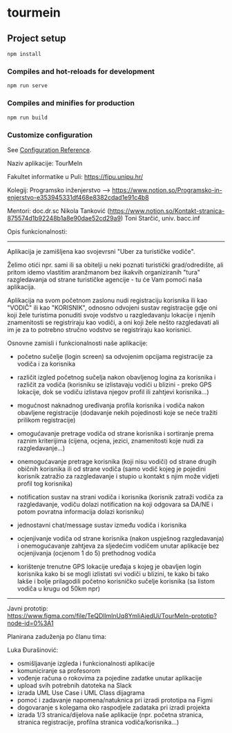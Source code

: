 # tourmein

## Project setup

```
npm install
```

### Compiles and hot-reloads for development

```
npm run serve
```

### Compiles and minifies for production

```
npm run build
```

### Customize configuration

See [Configuration Reference](https://cli.vuejs.org/config/).

Naziv aplikacije:
TourMeIn

Fakultet informatike u Puli:
https://fipu.unipu.hr/

Kolegij:
Programsko inženjerstvo --> https://www.notion.so/Programsko-in-enjerstvo-e353945331df468e8382cdad1e91c4b8

Mentori:
doc.dr.sc Nikola Tanković (https://www.notion.so/Kontakt-stranica-875574d1b92248b1a8e90dae52cd29a9)
Toni Starčić, univ. bacc.inf

Opis funkcionalnosti:

*************************************************************************************
Aplikacija je zamišljena kao svojevrsni "Uber za turističke vodiče".

Želimo otići npr. sami ili sa obitelji u neki poznati turistički grad/odredište, ali pritom idemo vlastitim aranžmanom bez ikakvih organiziranih "tura" razgledavanja od strane turističke agencije - tu će Vam pomoći naša aplikacija.

Aplikacija na svom početnom zaslonu nudi registraciju korisnika ili kao "VODIČ" ili kao "KORISNIK", odnosno odvojeni sustav registracije gdje oni koji žele turistima ponuditi svoje vodstvo u razgledavanju lokacije i njenih znamenitosti se registriraju kao vodiči, a oni koji žele nešto razgledavati ali im je za to potrebno stručno vodstvo se registriraju kao korisnici.

Osnovne zamisli i funkcionalnosti naše aplikacije:

- početno sučelje (login screen) sa odvojenim opcijama registracije za vodiča i za korisnika

- različit izgled početnog sučelja nakon obavljenog logina za korisnika i različit za vodiča (korisniku se izlistavaju vodiči u blizini - preko GPS lokacije, dok se vodiču izlistava njegov profil ili zahtjevi korisnika...)

- mogućnost naknadnog uređivanja profila korisnika i vodiča nakon obavljene registracije (dodavanje nekih pojedinosti koje se neće tražiti prilikom registracije)

- omogućavanje pretrage vodiča od strane korisnika i sortiranje prema raznim kriterijima (cijena, ocjena, jezici, znamenitosti koje nudi za razgledavanje...)

- onemogućavanje pretrage korisnika (koji nisu vodiči) od strane drugih običnih korisnika ili od strane vodiča (samo vodič kojeg je pojedini korisnik zatražio za razgledavanje i stupio u kontakt s njim može vidjeti profil tog korisnika)

- notification sustav na strani vodiča i korisnika (korisnik zatraži vodiča za razgledavanje, vodiču dolazi notification na koji odgovara sa DA/NE i potom povratna informacija dolazi korisniku)

- jednostavni chat/message sustav između vodiča i korisnika

- ocjenjivanje vodiča od strane korisnika (nakon uspješnog razgledavanja) i onemogućavanje zahtjeva za sljedećim vodičem unutar aplikacije bez ocjenjivanja (ocjenom 1 do 5) prethodnog vodiča

- korištenje trenutne GPS lokacije uređaja s kojeg je obavljen login korisnika kako bi se mogli izlistati svi vodiči u blizini, te kako bi tako lakše i bolje prilagodili početno korisničko sučelje korisnika (sa listom vodiča u krugu od 50km npr) 
*************************************************************************************

Javni prototip: 
https://www.figma.com/file/TeQDllmlnUq8YmIiAjedUi/TourMeIn-prototip?node-id=0%3A1

Planirana zaduženja po članu tima: 

Luka Đurašinović:
- osmišljavanje izgleda i funkcionalnosti aplikacije
- komuniciranje sa profesorom
- vođenje računa o rokovima za pojedine zadatke unutar aplikacije
- upload svih potrebnih datoteka na Slack
- izrada UML Use Case i UML Class dijagrama
- pomoć i zadavanje napomena/natuknica pri izradi prototipa na Figmi
- dogovaranje s kolegama oko raspodjele zadataka pri izradi projekta
- izrada 1/3 stranica/dijelova naše aplikacije (npr. početna stranica, stranica registracije, profilna stranica vodiča/korisnika...)